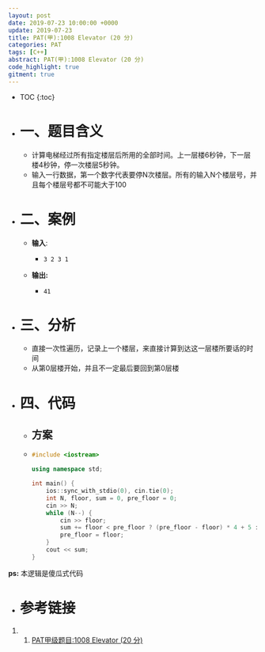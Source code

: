 ```yaml
---
layout: post
date: 2019-07-23 10:00:00 +0000
update: 2019-07-23
title: PAT(甲):1008 Elevator (20 分)
categories: PAT
tags: [C++]
abstract: PAT(甲):1008 Elevator (20 分)
code_highlight: true
gitment: true
---
```

* TOC
{:toc}
* # 一、题目含义
    * 计算电梯经过所有指定楼层后所用的全部时间。上一层楼6秒钟，下一层楼4秒钟，停一次楼层5秒钟。
    * 输入一行数据，第一个数字代表要停N次楼层。所有的输入N个楼层号，并且每个楼层号都不可能大于100
* # 二、案例
    * **输入**: 
        *   ```none
            3 2 3 1
            ```
    * **输出:** 
        *   ```none
            41
            ```
* # 三、分析
    * 直接一次性遍历，记录上一个楼层，来直接计算到达这一层楼所要话的时间
    * 从第0层楼开始，并且不一定最后要回到第0层楼
* # 四、代码
    *   ## 方案
    *   ```cpp
        #include <iostream>
        
        using namespace std;
        
        int main() {
            ios::sync_with_stdio(0), cin.tie(0);
            int N, floor, sum = 0, pre_floor = 0;
            cin >> N;
            while (N--) {
                cin >> floor;
                sum += floor < pre_floor ? (pre_floor - floor) * 4 + 5 : (floor - pre_floor) * 6 + 5;
                pre_floor = floor;
            }
            cout << sum;
        }
        ```

**ps:** 本逻辑是傻瓜式代码
* # 参考链接

1. 1. [PAT甲级题目:1008 Elevator (20 分)](https://pintia.cn/problem-sets/994805342720868352/problems/994805511923286016)